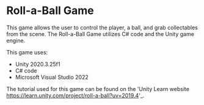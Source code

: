 Roll-a-Ball Game
================

This game allows the user to control the player, a ball, and grab collectables from the scene.
The Roll-a-Ball Game utilizes C# code and the Unity game engine.



This game uses:
* Unity 2020.3.25f1
* C# code
* Microsoft Visual Studio 2022

The tutorial used for this game can be found on the 
'Unity Learn website <https://learn.unity.com/project/roll-a-ball?uv=2019.4>'_.
